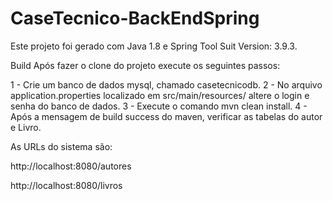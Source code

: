 # CaseTecnico-BackEndSpring

Este projeto foi gerado com Java 1.8 e Spring Tool Suit Version: 3.9.3.

Build
Após fazer o clone do projeto execute os seguintes passos: 

1 - Crie um banco de dados mysql, chamado casetecnicodb.
2 - No arquivo application.properties localizado em src/main/resources/ altere o login e senha do banco de dados.
3 - Execute o comando mvn clean install.
4 - Após a mensagem de build success do maven, verificar as tabelas do autor e Livro. 


As URLs do sistema são:

http://localhost:8080/autores

http://localhost:8080/livros

